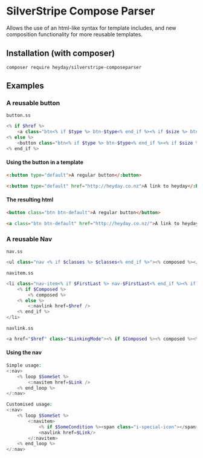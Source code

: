 # SilverStripe Compose Parser

Allows the use of an html-like syntax for template includes, and new composition functionality for more reusable templates.

## Installation (with composer)

	composer require heyday/silverstripe-composeparser

## Examples

### A reusable button

`button.ss`

```php
<% if $href %>
	<a class="btn<% if $type %> btn-$type<% end_if %><% if $size %> btn-$size<% end_if %> $classes" href="$href"><% composed %></a>
<% else %>
	<button class="btn<% if $type %> btn-$type<% end_if %><% if $size %> btn-$size<% end_if %> $classes"><% composed %></button>
<% end_if %>
```

#### Using the button in a template

```html
<:button type="default">A regular button</:button>

<:button type="default" href="http://heyday.co.nz">A link to heyday</:button>
```

#### The resulting html

```html
<button class="btn btn-default">A regular button</button>

<a class="btn btn-default" href="http://heyday.co.nz/">A link to heyday</a>
```

### A reusable Nav

`nav.ss`

```php
<ul class="nav <% if $classes %> $classes<% end_if %>"><% composed %></ul>
```

`navitem.ss`

```php
<li class="nav-item<% if $FirstLast %> nav-$FirstLast<% end_if %><% if $classes %> $classes<% end_if %>">
	<% if $Composed %>
		<% composed %>
	<% else %>
		<:navlink href=$href />
	<% end_if %>
</li>
```

`navlink.ss`

```php
<a href="$href" class="$LinkingMode"><% if $Composed %><% composed %><% else %>$MenuTitle<% end_if %></a>
```

#### Using the nav

```php
Simple usage:
<:nav>
	<% loop $SomeSet %>
		<:navitem href=$Link />
	<% end_loop %>
</:nav>

Customised usage:
<:nav>
	<% loop $SomeSet %>
		<:navitem>
			<% if $SomeCondition %><span class="i-special-icon"></span><% end_if %>
			<navlink href=$Link/>
		</:navitem>
	<% end_loop %>
</:nav>
```
